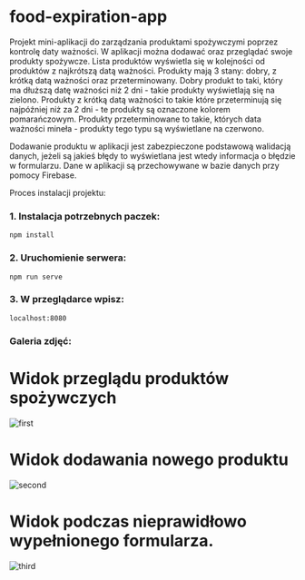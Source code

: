 # food-expiration-app

Projekt mini-aplikacji do zarządzania produktami spożywczymi poprzez kontrolę daty ważności. W aplikacji można dodawać oraz przeglądać swoje produkty spożywcze. Lista produktów wyświetla się w kolejności od produktów z najkrótszą datą ważności. Produkty mają 3 stany: dobry, z krótką datą ważności oraz przeterminowany. Dobry produkt to taki, który ma dłuższą datę ważności niż 2 dni - takie produkty wyświetlają się na zielono. Produkty z krótką datą ważności to takie które przeterminują się najpóźniej niż za 2 dni - te produkty są oznaczone kolorem pomarańczowym. Produkty przeterminowane to takie, których data ważności mineła - produkty tego typu są wyświetlane na czerwono.

Dodawanie produktu w aplikacji jest zabezpieczone podstawową walidacją danych, jeżeli są jakieś błędy to wyświetlana jest wtedy informacja o błędzie w formularzu.
Dane w aplikacji są przechowywane w bazie danych przy pomocy Firebase.

Proces instalacji projektu:

### 1. Instalacja potrzebnych paczek:
```
npm install
```
### 2. Uruchomienie serwera:
```
npm run serve
```
### 3. W przeglądarce wpisz:
```
localhost:8080
```
### Galeria zdjęć:

# Widok przeglądu produktów spożywczych
![first](https://user-images.githubusercontent.com/75487443/139124186-50acbff6-3c58-4330-923a-4208a4d00ef4.JPG)

# Widok dodawania nowego produktu
![second](https://user-images.githubusercontent.com/75487443/139124214-1ed58c7f-c5ab-4442-a207-082b46fd28cb.JPG)

# Widok podczas nieprawidłowo wypełnionego formularza.
![third](https://user-images.githubusercontent.com/75487443/139124223-19774e0c-e394-4827-8664-7ca15a73cec9.JPG)
